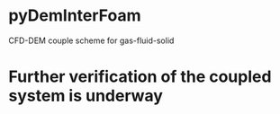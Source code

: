 # pyDemInterFoam
CFD-DEM couple scheme for gas-fluid-solid 
# Further verification of the coupled system is underway
